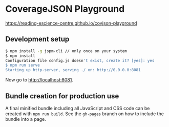 # CoverageJSON Playground

https://reading-escience-centre.github.io/covjson-playground

## Development setup

```bash
$ npm install -g jspm-cli // only once on your system
$ npm install
Configuration file config.js doesn't exist, create it? [yes]: yes
$ npm run serve
Starting up http-server, serving ./ on: http://0.0.0.0:8081
```

Now go to <http://localhost:8081>.

## Bundle creation for production use

A final minified bundle including all JavaScript and CSS code can be created with `npm run build`.
See the `gh-pages` branch on how to include the bundle into a page.